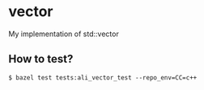 # vector

My implementation of std::vector

## How to test?

<div>
<pre><code>$ bazel test tests:ali_vector_test --repo_env=CC=c++
</code></pre>
</div>
